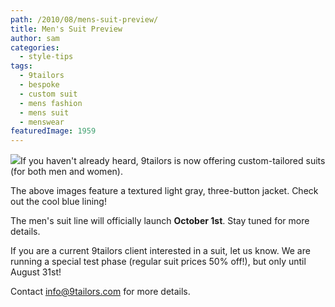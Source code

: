 ```yaml
---
path: /2010/08/mens-suit-preview/
title: Men's Suit Preview
author: sam
categories: 
  - style-tips
tags: 
  - 9tailors
  - bespoke
  - custom suit
  - mens fashion
  - mens suit
  - menswear
featuredImage: 1959
---
```

[![](http://3.bp.blogspot.com/_RlJ3L7W6dBw/THWNFuAFX1I/AAAAAAAAIfg/Xo8gbeFxR2M/s400/P1010862+copy.jpg)](http://3.bp.blogspot.com/_RlJ3L7W6dBw/THWNFuAFX1I/AAAAAAAAIfg/Xo8gbeFxR2M/s1600/P1010862+copy.jpg)If you haven't already heard, 9tailors is now offering custom-tailored suits (for both men and women).

The above images feature a textured light gray, three-button jacket. Check out the cool blue lining!

The men's suit line will officially launch **October 1st**. Stay tuned for more details.

If you are a current 9tailors client interested in a suit, let us know. We are running a special test phase (regular suit prices 50% off!), but only until August 31st!

Contact [info@9tailors.com](http://www.blogger.com/info@9tailors.com) for more details.